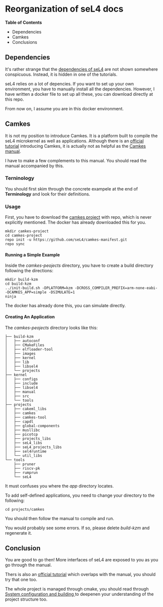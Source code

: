 # Reorganization of seL4 docs

**Table of Contents**

- Dependencies
- Camkes
- Conclusions

## Dependencies

It's rather strange that the [dependencies of seL4](https://docs.sel4.systems/HostDependencies) are not shown somewhere conspicuous. Instead, it is hidden in one of the tutorials.

seL4 relies on a lot of depencies. If you want to set up your own environment, you have to manually install all the dependencies. However, I have written a docker file to set up all these, you can download directly at this repo.

From now on, I assume you are in this docker environment.

## Camkes

It is not my position to introduce Camkes. It is a platform built to compile the seL4 microkernel as well as applications. Although there is an [official tutorial](https://docs.sel4.systems/Tutorials/) introducing Camkes, it is actually not as helpful as the [Camkes manual](https://github.com/seL4/camkes-tool/blob/master/docs/index.md#usage).

I have to make a few complements to this manual. You should read the manual accompanied by this.

### Terninology

You should first skim through the concrete exampele at the end of **Terminology** and look for their definitions.


### Usage

First, you have to download the [camkes project](https://github.com/seL4/camkes-manifest) with repo, which is never explicitly mentioned. The docker has already downloaded this for you.

```
mkdir camkes-project
cd camkes-project
repo init -u https://github.com/seL4/camkes-manifest.git
repo sync
```

#### Running a Simple Example

Inside the *camkes-peojects* directory, you have to create a build directory following the directions:

```
mkdir build-kzm
cd build-kzm
../init-build.sh -DPLATFORM=kzm -DCROSS_COMPILER_PREFIX=arm-none-eabi- -DCAMKES_APP=simple -DSIMULATE=1
ninja
```

The docker has already done this, you can simulate directly.

#### Creating An Application

The *camkes-peojects* directory looks like this:

```
├── build-kzm
│   ├── autoconf
│   ├── CMakeFiles
│   ├── elfloader-tool
│   ├── images
│   ├── kernel
│   ├── lib
│   ├── libsel4
│   └── projects
├── kernel
│   ├── configs
│   ├── include
│   ├── libsel4
│   ├── manual
│   ├── src
│   └── tools
├── projects
│   ├── cakeml_libs
│   ├── camkes
│   ├── camkes-tool
│   ├── capdl
│   ├── global-components
│   ├── musllibc
│   ├── picotcp
│   ├── projects_libs
│   ├── seL4_libs
│   ├── seL4_projects_libs
│   ├── sel4runtime
│   └── util_libs
└── tools
    ├── pruner
    ├── riscv-pk
    ├── rumprun
    └── seL4
```

It must confuses you where the *app* directory locates.

To add self-defined applications, you need to change your directory to the following:

```
cd projects/camkes
```

You should then follow the manual to compile and run.

You would probably see some errors. If so, please delete *build-kzm* and regenerate it.

## Conclusion

You are good to go then! More interfaces of seL4 are exposed to you as you go through the manual.

Thers is also an [official tutorial](https://docs.sel4.systems/Tutorials/) which overlaps with the manual, you should try that one too.

The whole project is managed through cmake, you should read through [System configuration and building
](https://docs.sel4.systems/Developing/Building/) to deepenen your understanding of the project structure too.
